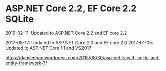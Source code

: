 # ASP.NET Core 2.2, EF Core 2.2 SQLite

2019-02-11: Updated to ASP.NET Core 2.2 and EF core 2.2

2017-08-17: Updated to ASP.NET Core 2.0 and EF core 2.0
2017-01-05: Updated to ASP.NET Core 1.1 and VS2017


https://damienbod.wordpress.com/2015/08/30/asp-net-5-with-sqlite-and-entity-framework-7/
